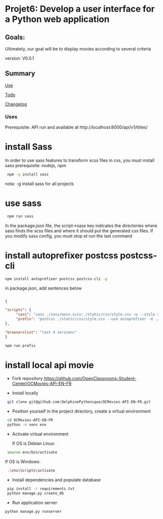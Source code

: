 # Projet6: Develop a user interface for a Python web application

## Goals: 
Ultimately, our goal will be to display movies according to several criteria

version: V0.0.1

## Summary

[Use](#use)

[Todo](TODO.md)

[Changelog](CHANGELOG.md)

### <a name="use"></a>Uses

Prerequisite:
API run and available at http://localhost:8000/api/v1/titles/

# install Sass
In order to use sass features to transform scss files in css, you must install sass
prerequisite: nodejs, npm
``` bash
 npm -g install sass
```
nota: -g install sass for all projects

# use sass
``` bash
 npm run sass
```
In the package.json file, the script->sass key indicates the directories where sass finds the scss files and where
it should put the generated css files.
If you modify sass config, you must stop et run the last command

# install autoprefixer postcss postcss-cli
```bash
npm install autoprefixer postcss postcss-cli -g
```
in package.json, add sentences below
```json

{

"scripts": {
     "sass": "sass ./sass/main.scss:./static/css/style.css -w --style compressed",
     "prefix": "postcss ./static/css/style.css --use autoprefixer -d ./static/css/prefixed/"
},

"browserslist": "last 4 versions"
}
```
```bash
npm run prefix
```
# install local api movie

- Fork repository https://github.com/OpenClassrooms-Student-Center/OCMovies-API-EN-FR

- Install locally
``` bash
 git clone git@github.com:DelphinePythonique/OCMovies-API-EN-FR.git
```
- Position yourself in the project directory, create a virtual environment

``` bash
 cd OCMovies-API-EN-FR
 python -m venv env
```
- Activate virtual environment

   If OS is Debian Linux: 
``` bash
 source env/bin/activate
```
   If OS is Windows:
``` bash
 .\env\Scripts\activate
```
- Install dependencies and populate database
``` bash
 pip install -r requirements.txt
 python manage.py create_db
```
- Run application server
``` bash
python manage.py runserver
```
